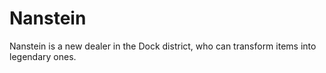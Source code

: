 # Nanstein
Nanstein is a new dealer in the Dock district, who can transform items into legendary ones.
